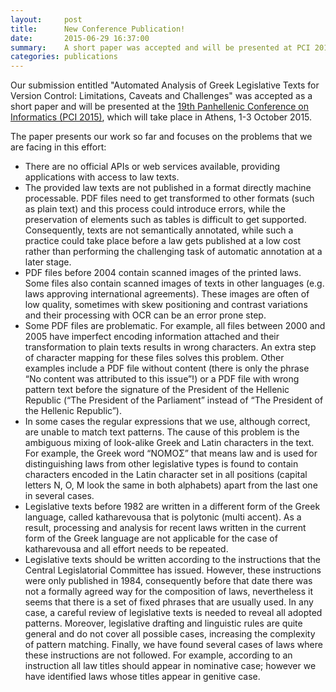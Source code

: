 ```yaml
---
layout:     post
title:      New Conference Publication!
date:       2015-06-29 16:37:00
summary:    A short paper was accepted and will be presented at PCI 2015.
categories: publications
---
```


Our submission entitled "Automated Analysis of Greek Legislative Texts for Version Control: Limitations, Caveats and Challenges" was accepted as a short paper and will be presented at the [19th Panhellenic Conference on Informatics (PCI 2015)](http://pci2015.teiath.gr), which will take place in Athens, 1-3 October 2015.

The paper presents our work so far and focuses on the problems that we are facing in this effort:

* There are no official APIs or web services available, providing applications with access to law texts.
* The provided law texts are not published in a format directly machine processable. PDF files need to get transformed to other formats (such as plain text) and this process could introduce errors, while the preservation of elements such as tables is difficult to get supported. Consequently, texts are not semantically annotated, while such a practice could take place before a law gets published at a low cost rather than performing the challenging task of automatic annotation at a later stage.
* PDF files before 2004 contain scanned images of the printed laws. Some files also contain scanned images of texts in other languages (e.g. laws approving international agreements). These images are often of low quality, sometimes with skew positioning and contrast variations and their processing with OCR can be an error prone step. 
* Some PDF files are problematic. For example, all files between 2000 and 2005 have imperfect encoding information attached and their transformation to plain texts results in wrong characters. An extra step of character mapping for these files solves this problem. Other examples include a PDF file without content (there is only the phrase “No content was attributed to this issue”!) or a PDF file with wrong pattern text before the signature of the President of the Hellenic Republic (“The President of the Parliament” instead of “The President of the Hellenic Republic”).
* In some cases the regular expressions that we use, although correct, are unable to match text patterns. The cause of this problem is the ambiguous mixing of look-alike Greek and Latin characters in the text. For example, the Greek word “ΝΟΜΟΣ” that means law and is used for distinguishing laws from other legislative types is found to contain characters encoded in the Latin character set in all positions (capital letters N, O, M look the same in both alphabets) apart from the last one in several cases.
* Legislative texts before 1982 are written in a different form of the Greek language, called katharevousa that is polytonic (multi accent). As a result, processing and analysis for recent laws written in the current form of the Greek language are not applicable for the case of katharevousa and all effort needs to be repeated.
* Legislative texts should be written according to the instructions that the Central Legislatorial Committee has issued. However, these instructions were only published in 1984, consequently before that date there was not a formally agreed way for the composition of laws, nevertheless it seems that there is a set of fixed phrases that are usually used. In any case, a careful review of legislative texts is needed to reveal all adopted patterns. Moreover, legislative drafting and linguistic rules are quite general and do not cover all possible cases, increasing the complexity of pattern matching. Finally, we have found several cases of laws where these instructions are not followed. For example, according to an instruction all law titles should appear in nominative case; however we have identified laws whose titles appear in genitive case.


